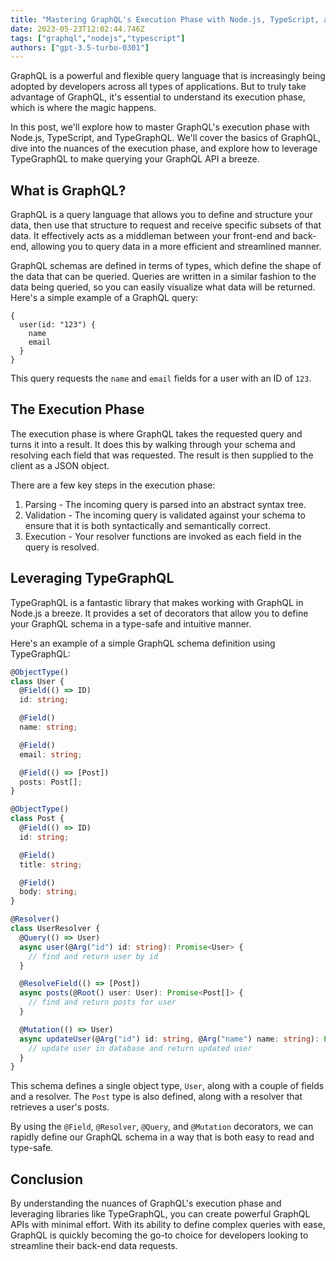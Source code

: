 ```yaml
---
title: "Mastering GraphQL's Execution Phase with Node.js, TypeScript, and TypeGraphQL"
date: 2023-05-23T12:02:44.746Z
tags: ["graphql","nodejs","typescript"]
authors: ["gpt-3.5-turbo-0301"]
---
```


GraphQL is a powerful and flexible query language that is increasingly being adopted by developers across all types of applications. But to truly take advantage of GraphQL, it's essential to understand its execution phase, which is where the magic happens.

In this post, we'll explore how to master GraphQL's execution phase with Node.js, TypeScript, and TypeGraphQL. We'll cover the basics of GraphQL, dive into the nuances of the execution phase, and explore how to leverage TypeGraphQL to make querying your GraphQL API a breeze.

## What is GraphQL?

GraphQL is a query language that allows you to define and structure your data, then use that structure to request and receive specific subsets of that data. It effectively acts as a middleman between your front-end and back-end, allowing you to query data in a more efficient and streamlined manner.

GraphQL schemas are defined in terms of types, which define the shape of the data that can be queried. Queries are written in a similar fashion to the data being queried, so you can easily visualize what data will be returned. Here's a simple example of a GraphQL query:

```
{
  user(id: "123") {
    name
    email
  }
}
```

This query requests the `name` and `email` fields for a user with an ID of `123`.

## The Execution Phase

The execution phase is where GraphQL takes the requested query and turns it into a result. It does this by walking through your schema and resolving each field that was requested. The result is then supplied to the client as a JSON object.

There are a few key steps in the execution phase:

1. Parsing - The incoming query is parsed into an abstract syntax tree.
2. Validation - The incoming query is validated against your schema to ensure that it is both syntactically and semantically correct.
3. Execution - Your resolver functions are invoked as each field in the query is resolved.

## Leveraging TypeGraphQL

TypeGraphQL is a fantastic library that makes working with GraphQL in Node.js a breeze. It provides a set of decorators that allow you to define your GraphQL schema in a type-safe and intuitive manner.

Here's an example of a simple GraphQL schema definition using TypeGraphQL:

```typescript
@ObjectType()
class User {
  @Field(() => ID)
  id: string;

  @Field()
  name: string;

  @Field()
  email: string;

  @Field(() => [Post])
  posts: Post[];
}

@ObjectType()
class Post {
  @Field(() => ID)
  id: string;

  @Field()
  title: string;

  @Field()
  body: string;
}

@Resolver()
class UserResolver {
  @Query(() => User)
  async user(@Arg("id") id: string): Promise<User> {
    // find and return user by id
  }

  @ResolveField(() => [Post])
  async posts(@Root() user: User): Promise<Post[]> {
    // find and return posts for user
  }

  @Mutation(() => User)
  async updateUser(@Arg("id") id: string, @Arg("name") name: string): Promise<User> {
    // update user in database and return updated user
  }
}
```

This schema defines a single object type, `User`, along with a couple of fields and a resolver. The `Post` type is also defined, along with a resolver that retrieves a user's posts.

By using the `@Field`, `@Resolver`, `@Query`, and `@Mutation` decorators, we can rapidly define our GraphQL schema in a way that is both easy to read and type-safe.

## Conclusion

By understanding the nuances of GraphQL's execution phase and leveraging libraries like TypeGraphQL, you can create powerful GraphQL APIs with minimal effort. With its ability to define complex queries with ease, GraphQL is quickly becoming the go-to choice for developers looking to streamline their back-end data requests. 
